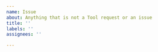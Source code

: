 ```yaml
---
name: Issue
about: Anything that is not a Tool request or an issue
title: ''
labels: ''
assignees: ''

---
```



